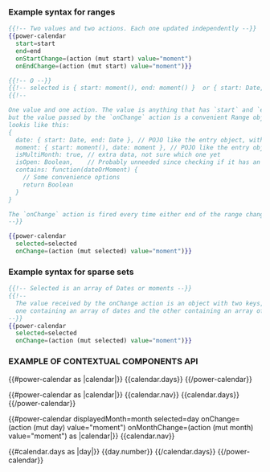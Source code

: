 ### Example syntax for ranges

```hbs
{{!-- Two values and two actions. Each one updated independently --}}
{{power-calendar
  start=start
  end=end
  onStartChange=(action (mut start) value="moment")
  onEndChange=(action (mut start) value="moment")}}

{{!-- O --}}
{{!-- selected is { start: moment(), end: moment() }  or { start: Date, end: Date } --}}
{{!--

One value and one action. The value is anything that has `start` and `end` keys,
but the value passed by the `onChange` action is a convenient Range object, that
lookis like this:
{
  date: { start: Date, end: Date }, // POJO like the entry object, with dates
  moment: { start: moment(), date: moment }, // POJO like the entry object, with moments
  isMultiMonth: true, // extra data, not sure which one yet
  isOpen: Boolean,    // Probably unneeded since checking if it has an end is enough
  contains: function(dateOrMoment) {
    // Some convenience options
    return Boolean
  }
}

The `onChange` action is fired every time either end of the range changes.
--}}

{{power-calendar
  selected=selected
  onChange=(action (mut selected) value="moment")}}

```

### Example syntax for sparse sets

```hbs
{{!-- Selected is an array of Dates or moments --}}
{{!--
  The value received by the onChange action is an object with two keys, `date` and `moment` (maybe `dates` and `moments`),
  one containing an array of dates and the other containing an array of moments
--}}
{{power-calendar
  selected=selected
  onChange=(action (mut selected) value="moment")}}
```


### EXAMPLE OF CONTEXTUAL COMPONENTS API

<!-- Just days -->
{{#power-calendar as |calendar|}}
  {{calendar.days}}
{{/power-calendar}}

<!-- Days and nav -->
{{#power-calendar as |calendar|}}
  {{calendar.nav}}
  {{calendar.days}}
{{/power-calendar}}


<!-- Days and nav -->
{{#power-calendar displayedMonth=month selected=day onChange=(action (mut day) value="moment") onMonthChange=(action (mut month) value="moment") as |calendar|}}
  {{calendar.nav}}

  {{#calendar.days as |day|}}
    {{day.number}}
  {{/calendar.days}}
{{/power-calendar}}
